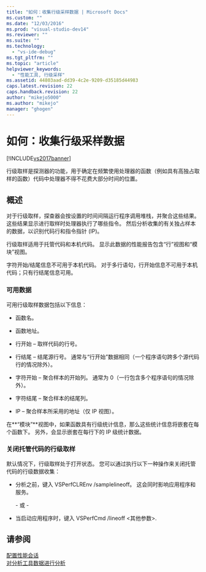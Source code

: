 ```yaml
---
title: "如何：收集行级采样数据 | Microsoft Docs"
ms.custom: ""
ms.date: "12/03/2016"
ms.prod: "visual-studio-dev14"
ms.reviewer: ""
ms.suite: ""
ms.technology: 
  - "vs-ide-debug"
ms.tgt_pltfrm: ""
ms.topic: "article"
helpviewer_keywords: 
  - "性能工具, 行级采样"
ms.assetid: 44803aad-dd39-4c2e-9209-d35185d44983
caps.latest.revision: 22
caps.handback.revision: 22
author: "mikejo5000"
ms.author: "mikejo"
manager: "ghogen"
---
```

# 如何：收集行级采样数据
[!INCLUDE[vs2017banner](../code-quality/includes/vs2017banner.md)]

行级取样是探测器的功能，用于确定在频繁使用处理器的函数（例如具有高独占取样的函数）代码中处理器不得不花费大部分时间的位置。  
  
## 概述  
 对于行级取样，探查器会按设置的时间间隔运行程序调用堆栈，并聚合这些结果。  这些结果显示进行取样时处理器执行了哪些指令。  然后分析收集的有关独占样本的数据，以识别代码行和指令指针 \(IP\)。  
  
 行级取样适用于托管代码和本机代码。  显示此数据的性能报告包含“行”视图和“模块”视图。  
  
 字符开始\/结尾信息不可用于本机代码。  对于多行语句，行开始信息不可用于本机代码；只有行结尾信息可用。  
  
### 可用数据  
 可用行级取样数据包括以下信息：  
  
-   函数名。  
  
-   函数地址。  
  
-   行开始 – 取样代码的行号。  
  
-   行结尾 – 结尾源行号。  通常与“行开始”数据相同（一个程序语句跨多个源代码行的情况除外）。  
  
-   字符开始 – 聚合样本的开始列。  通常为 0（一行包含多个程序语句的情况除外）。  
  
-   字符结尾 – 聚合样本的结尾列。  
  
-   IP – 聚合样本所采用的地址（仅 IP 视图）。  
  
 在**“模块”**视图中，如果函数具有行级统计信息，那么这些统计信息将嵌套在每个函数下。  另外，会显示嵌套在每行下的 IP 级统计数据。  
  
### 关闭托管代码的行级取样  
 默认情况下，行级取样处于打开状态。  您可以通过执行以下一种操作来关闭托管代码的行级数据收集：  
  
-   分析之前，键入 VSPerfCLREnv \/samplelineoff。  这会同时影响应用程序和服务。  
  
     \- 或 \-  
  
-   当启动应用程序时，键入 VSPerfCmd \/lineoff \<其他参数\>.  
  
## 请参阅  
 [配置性能会话](../profiling/configuring-performance-sessions.md)   
 [对分析工具数据进行分析](../profiling/analyzing-performance-tools-data.md)